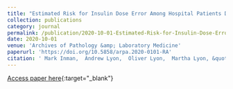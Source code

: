 ```yaml
---
title: "Estimated Risk for Insulin Dose Error Among Hospital Patients Due to Glucose Meter Hematocrit Bias in 2020"
collection: publications
category: journal
permalink: /publication/2020-10-01-Estimated-Risk-for-Insulin-Dose-Error-Among-Hospital-Patients-Due-to-Glucose-Meter-Hematocrit-Bias-in-2020
date: 2020-10-01
venue: 'Archives of Pathology &amp; Laboratory Medicine'
paperurl: 'https://doi.org/10.5858/arpa.2020-0101-RA'
citation: ' Mark Inman,  Andrew Lyon,  Oliver Lyon,  Martha Lyon, &quot;Estimated Risk for Insulin Dose Error Among Hospital Patients Due to Glucose Meter Hematocrit Bias in 2020.&quot; Archives of Pathology &amp;amp; Laboratory Medicine, 2020.'
---
```

[Access paper here](https://doi.org/10.5858/arpa.2020-0101-RA){:target="_blank"}
